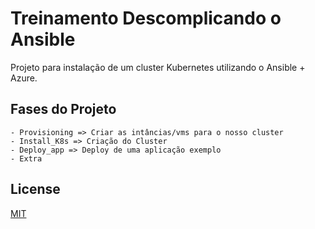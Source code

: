 # Treinamento Descomplicando o Ansible

Projeto para instalação de um cluster Kubernetes utilizando o Ansible + Azure.

## Fases do Projeto
```
- Provisioning => Criar as intâncias/vms para o nosso cluster
- Install_K8s => Criação do Cluster
- Deploy_app => Deploy de uma aplicação exemplo
- Extra
```

## License

[MIT](https://choosealicense.com/licenses/mit/)
